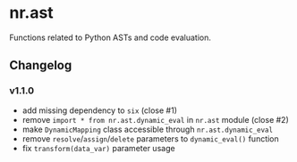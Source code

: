 # nr.ast

Functions related to Python ASTs and code evaluation.

## Changelog

### v1.1.0

* add missing dependency to `six` (close #1)
* remove `import * from nr.ast.dynamic_eval` in `nr.ast` module (close #2)
* make `DynamicMapping` class accessible through `nr.ast.dynamic_eval`
* remove `resolve`/`assign`/`delete` parameters to `dynamic_eval()` function
* fix `transform(data_var)` parameter usage
